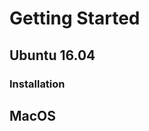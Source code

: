 # Getting Started

## Ubuntu 16.04

### Installation

<!-- ``` sh
sudo snap install --classic biodynamo
``` -->

## MacOS
